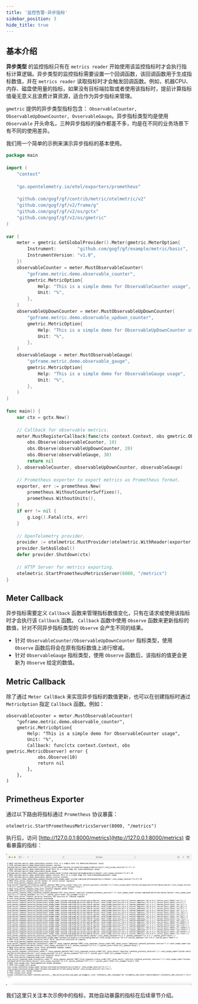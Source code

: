 ```yaml
---
title: '监控告警-异步指标'
sidebar_position: 3
hide_title: true
---
```


## 基本介绍

**异步类型** 的监控指标只有在 `metrics reader` 开始使用该监控指标时才会执行指标计算逻辑。异步类型的监控指标需要设置一个回调函数，该回调函数用于生成指标数值，并在 `metrics reader` 读取指标时才会触发回调函数。例如，机器CPU、内存、磁盘使用量的指标，如果没有目标端拉取或者使用该指标时，提前计算指标值毫无意义且浪费计算资源，适合作为异步指标来管理。

`gmetric` 提供的异步类型指标包含： `ObservableCounter, ObservableUpDownCounter, OvservableGauge`。异步指标类型均是使用 `Observable` 开头命名，三种异步指标的操作都差不多，均是在不同的业务场景下有不同的使用差异。

我们用一个简单的示例来演示异步指标的基本使用。

```go
package main

import (
	"context"

	"go.opentelemetry.io/otel/exporters/prometheus"

	"github.com/gogf/gf/contrib/metric/otelmetric/v2"
	"github.com/gogf/gf/v2/frame/g"
	"github.com/gogf/gf/v2/os/gctx"
	"github.com/gogf/gf/v2/os/gmetric"
)

var (
	meter = gmetric.GetGlobalProvider().Meter(gmetric.MeterOption{
		Instrument:        "github.com/gogf/gf/example/metric/basic",
		InstrumentVersion: "v1.0",
	})
	observableCounter = meter.MustObservableCounter(
		"goframe.metric.demo.observable_counter",
		gmetric.MetricOption{
			Help: "This is a simple demo for ObservableCounter usage",
			Unit: "%",
		},
	)
	observableUpDownCounter = meter.MustObservableUpDownCounter(
		"goframe.metric.demo.observable_updown_counter",
		gmetric.MetricOption{
			Help: "This is a simple demo for ObservableUpDownCounter usage",
			Unit: "%",
		},
	)
	observableGauge = meter.MustObservableGauge(
		"goframe.metric.demo.observable_gauge",
		gmetric.MetricOption{
			Help: "This is a simple demo for ObservableGauge usage",
			Unit: "%",
		},
	)
)

func main() {
	var ctx = gctx.New()

	// Callback for observable metrics.
	meter.MustRegisterCallback(func(ctx context.Context, obs gmetric.Observer) error {
		obs.Observe(observableCounter, 10)
		obs.Observe(observableUpDownCounter, 20)
		obs.Observe(observableGauge, 30)
		return nil
	}, observableCounter, observableUpDownCounter, observableGauge)

	// Prometheus exporter to export metrics as Prometheus format.
	exporter, err := prometheus.New(
		prometheus.WithoutCounterSuffixes(),
		prometheus.WithoutUnits(),
	)
	if err != nil {
		g.Log().Fatal(ctx, err)
	}

	// OpenTelemetry provider.
	provider := otelmetric.MustProvider(otelmetric.WithReader(exporter))
	provider.SetAsGlobal()
	defer provider.Shutdown(ctx)

	// HTTP Server for metrics exporting.
	otelmetric.StartPrometheusMetricsServer(8000, "/metrics")
}

```

## Meter Callback

异步指标需要定义 `Callback` 函数来管理指标数值变化，只有在请求或使用该指标时才会执行该 `Callback` 函数。 `Callback` 函数中使用 `Observe` 函数来更新指标的数值，针对不同异步指标类型的 `Observe` 会产生不同的结果。

- 针对 `ObservableCounter/ObservableUpDownCounter` 指标类型，使用 `Observe` 函数后将会在原有指标数值上进行增减。
- 针对 `ObservableGauge` 指标类型，使用 `Observe` 函数后，该指标的值更会更新为 `Observe` 给定的数值。

## Metric Callback

除了通过 `Meter CallBack` 来实现异步指标的数值更新，也可以在创建指标时通过 `MetricOption` 指定 `Callback` 函数。例如：

```
observableCounter = meter.MustObservableCounter(
	"goframe.metric.demo.observable_counter",
	gmetric.MetricOption{
		Help: "This is a simple demo for ObservableCounter usage",
		Unit: "%",
		Callback: func(ctx context.Context, obs gmetric.MetricObserver) error {
			obs.Observe(10)
			return nil
		},
	},
)
```

## Primetheus Exporter

通过以下路由将指标通过 `Prometheus` 协议暴露：

```
otelmetric.StartPrometheusMetricsServer(8000, "/metrics")
```

执行后，访问 [http://127.0.0.1:8000/metrics](http://127.0.0.1:8000/metrics) 查看暴露的指标：

![](/markdown/5e79d0fe7ae3773ee055a5d600abe7dd.png)

我们这里只关注本次示例中的指标，其他自动暴露的指标在后续章节介绍。